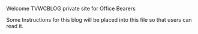 Welcome TVWCBLOG private site for Office Bearers

Some Instructions for this blog will be placed into this file so that users can read it.
